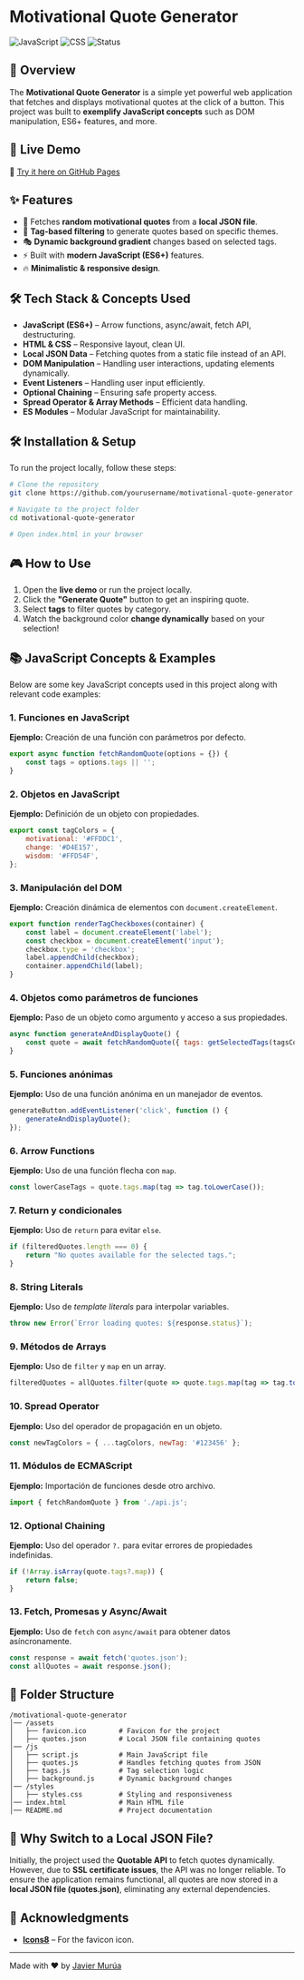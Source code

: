 # Motivational Quote Generator

![JavaScript](https://img.shields.io/badge/JavaScript-ES6+-yellow?style=flat-square)
![CSS](https://img.shields.io/badge/CSS-Styled-blue?style=flat-square)
![Status](https://img.shields.io/badge/Status-Active-brightgreen?style=flat-square)

## 🌟 Overview
The **Motivational Quote Generator** is a simple yet powerful web application that fetches and displays motivational quotes at the click of a button. This project was built to **exemplify JavaScript concepts** such as DOM manipulation, ES6+ features, and more.

## 🚀 Live Demo
🔗 [Try it here on GitHub Pages](https://yourusername.github.io/motivational-quote-generator/)

## ✨ Features
- 🎯 Fetches **random motivational quotes** from a **local JSON file**.
- 🌂 **Tag-based filtering** to generate quotes based on specific themes.
- 🎭 **Dynamic background gradient** changes based on selected tags.
- ⚡ Built with **modern JavaScript (ES6+)** features.
- 🔥 **Minimalistic & responsive design**.

## 🛠️ Tech Stack & Concepts Used
- **JavaScript (ES6+)** – Arrow functions, async/await, fetch API, destructuring.
- **HTML & CSS** – Responsive layout, clean UI.
- **Local JSON Data** – Fetching quotes from a static file instead of an API.
- **DOM Manipulation** – Handling user interactions, updating elements dynamically.
- **Event Listeners** – Handling user input efficiently.
- **Optional Chaining** – Ensuring safe property access.
- **Spread Operator & Array Methods** – Efficient data handling.
- **ES Modules** – Modular JavaScript for maintainability.

## 🛠️ Installation & Setup
To run the project locally, follow these steps:

```bash
# Clone the repository
git clone https://github.com/yourusername/motivational-quote-generator.git

# Navigate to the project folder
cd motivational-quote-generator

# Open index.html in your browser
```

## 🎮 How to Use
1. Open the **live demo** or run the project locally.
2. Click the **"Generate Quote"** button to get an inspiring quote.
3. Select **tags** to filter quotes by category.
4. Watch the background color **change dynamically** based on your selection!

## 📚 JavaScript Concepts & Examples
Below are some key JavaScript concepts used in this project along with relevant code examples:

### **1. Funciones en JavaScript**
**Ejemplo:** Creación de una función con parámetros por defecto.
```js
export async function fetchRandomQuote(options = {}) {
    const tags = options.tags || '';
}
```

### **2. Objetos en JavaScript**
**Ejemplo:** Definición de un objeto con propiedades.
```js
export const tagColors = {
    motivational: '#FFDDC1',
    change: '#D4E157',
    wisdom: '#FFD54F',
};
```

### **3. Manipulación del DOM**
**Ejemplo:** Creación dinámica de elementos con `document.createElement`.
```js
export function renderTagCheckboxes(container) {
    const label = document.createElement('label');
    const checkbox = document.createElement('input');
    checkbox.type = 'checkbox';
    label.appendChild(checkbox);
    container.appendChild(label);
}
```

### **4. Objetos como parámetros de funciones**
**Ejemplo:** Paso de un objeto como argumento y acceso a sus propiedades.
```js
async function generateAndDisplayQuote() {
    const quote = await fetchRandomQuote({ tags: getSelectedTags(tagsContainer) });
}
```

### **5. Funciones anónimas**
**Ejemplo:** Uso de una función anónima en un manejador de eventos.
```js
generateButton.addEventListener('click', function () {
    generateAndDisplayQuote();
});
```

### **6. Arrow Functions**
**Ejemplo:** Uso de una función flecha con `map`.
```js
const lowerCaseTags = quote.tags.map(tag => tag.toLowerCase());
```

### **7. Return y condicionales**
**Ejemplo:** Uso de `return` para evitar `else`.
```js
if (filteredQuotes.length === 0) {
    return "No quotes available for the selected tags.";
}
```

### **8. String Literals**
**Ejemplo:** Uso de *template literals* para interpolar variables.
```js
throw new Error(`Error loading quotes: ${response.status}`);
```

### **9. Métodos de Arrays**
**Ejemplo:** Uso de `filter` y `map` en un array.
```js
filteredQuotes = allQuotes.filter(quote => quote.tags.map(tag => tag.toLowerCase()).includes('motivational'));
```

### **10. Spread Operator**
**Ejemplo:** Uso del operador de propagación en un objeto.
```js
const newTagColors = { ...tagColors, newTag: '#123456' };
```

### **11. Módulos de ECMAScript**
**Ejemplo:** Importación de funciones desde otro archivo.
```js
import { fetchRandomQuote } from './api.js';
```

### **12. Optional Chaining**
**Ejemplo:** Uso del operador `?.` para evitar errores de propiedades indefinidas.
```js
if (!Array.isArray(quote.tags?.map)) {
    return false;
}
```

### **13. Fetch, Promesas y Async/Await**
**Ejemplo:** Uso de `fetch` con `async/await` para obtener datos asíncronamente.
```js
const response = await fetch('quotes.json');
const allQuotes = await response.json();
```

## 💄 Folder Structure
```
/motivational-quote-generator
│── /assets
│   ├── favicon.ico        # Favicon for the project
│   ├── quotes.json        # Local JSON file containing quotes
│── /js
│   ├── script.js          # Main JavaScript file
│   ├── quotes.js          # Handles fetching quotes from JSON
│   ├── tags.js            # Tag selection logic
│   ├── background.js      # Dynamic background changes
│── /styles
│   ├── styles.css         # Styling and responsiveness
│── index.html             # Main HTML file
│── README.md              # Project documentation
```

## 🐝 Why Switch to a Local JSON File?
Initially, the project used the **Quotable API** to fetch quotes dynamically. However, due to **SSL certificate issues**, the API was no longer reliable. To ensure the application remains functional, all quotes are now stored in a **local JSON file (quotes.json)**, eliminating any external dependencies.

## 🐝 Acknowledgments
- **[Icons8](https://icons8.com/)** – For the favicon icon.

---
Made with ❤️ by [Javier Murúa](https://www.linkedin.com/in/JavierMurua)

